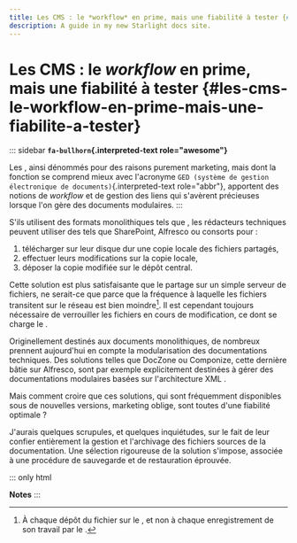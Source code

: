 ```yaml
---
title: Les CMS : le *workflow* en prime, mais une fiabilité à tester {#les-cms-le-workflow-en-prime-mais-une-fiabilite-a-tester}
description: A guide in my new Starlight docs site.
---
```

# Les CMS : le *workflow* en prime, mais une fiabilité à tester {#les-cms-le-workflow-en-prime-mais-une-fiabilite-a-tester}

::: sidebar
**`fa-bullhorn`{.interpreted-text role="awesome"}**

Les , ainsi dénommés pour des raisons purement marketing, mais dont la
fonction se comprend mieux avec l\'acronyme `GED (système de gestion
électronique de documents)`{.interpreted-text role="abbr"}, apportent
des notions de *workflow* et de gestion des liens qui s\'avèrent
précieuses lorsque l\'on gère des documents modulaires.
:::

S\'ils utilisent des formats monolithiques tels que , les rédacteurs
techniques peuvent utiliser des tels que SharePoint, Alfresco ou
consorts pour :

1.  télécharger sur leur disque dur une copie locale des fichiers
    partagés,
2.  effectuer leurs modifications sur la copie locale,
3.  déposer la copie modifiée sur le dépôt central.

Cette solution est plus satisfaisante que le partage sur un simple
serveur de fichiers, ne serait-ce que parce que la fréquence à laquelle
les fichiers transitent sur le réseau est bien moindre[^1]. Il est
cependant toujours nécessaire de verrouiller les fichiers en cours de
modification, ce dont se charge le .

Originellement destinés aux documents monolithiques, de nombreux
prennent aujourd\'hui en compte la modularisation des documentations
techniques. Des solutions telles que DocZone ou Componize, cette
dernière bâtie sur Alfresco, sont par exemple explicitement destinées à
gérer des documentations modulaires basées sur l\'architecture XML .

Mais comment croire que ces solutions, qui sont fréquemment disponibles
sous de nouvelles versions, marketing oblige, sont toutes d\'une
fiabilité optimale ?

J\'aurais quelques scrupules, et quelques inquiétudes, sur le fait de
leur confier entièrement la gestion et l\'archivage des fichiers sources
de la documentation. Une sélection rigoureuse de la solution s\'impose,
associée à une procédure de sauvegarde et de restauration éprouvée.

::: only
html

**Notes**
:::

[^1]: À chaque dépôt du fichier sur le , et non à chaque enregistrement
    de son travail par le .
